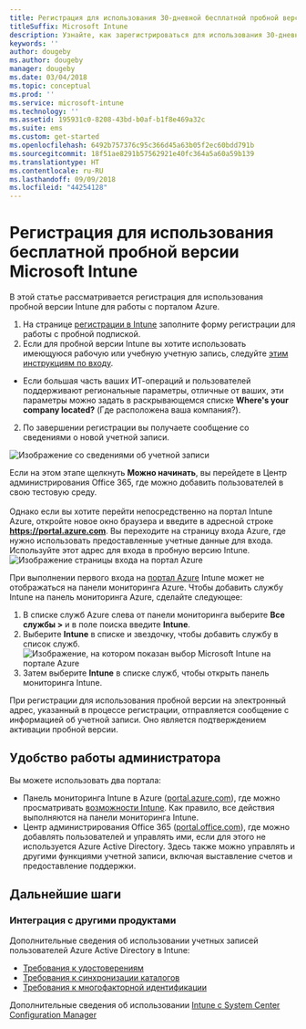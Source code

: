 ```yaml
---
title: Регистрация для использования 30-дневной бесплатной пробной версии Microsoft Intune
titleSuffix: Microsoft Intune
description: Узнайте, как зарегистрироваться для использования 30-дневной бесплатной пробной версии Microsoft Intune.
keywords: ''
author: dougeby
ms.author: dougeby
manager: dougeby
ms.date: 03/04/2018
ms.topic: conceptual
ms.prod: ''
ms.service: microsoft-intune
ms.technology: ''
ms.assetid: 195931c0-8208-43bd-b0af-b1f8e469a32c
ms.suite: ems
ms.custom: get-started
ms.openlocfilehash: 6492b757376c95c366d45a63b05f2ec60bdd791b
ms.sourcegitcommit: 18f51ae8291b57562921e40fc364a5a60a59b139
ms.translationtype: HT
ms.contentlocale: ru-RU
ms.lasthandoff: 09/09/2018
ms.locfileid: "44254128"
---
```

# <a name="sign-up-for-a-microsoft-intune-free-trial"></a>Регистрация для использования бесплатной пробной версии Microsoft Intune


В этой статье рассматривается регистрация для использования пробной версии Intune для работы с порталом Azure.

1. На странице [регистрации в Intune](https://portal.office.com/Signup/Signup.aspx?OfferId=40BE278A-DFD1-470a-9EF7-9F2596EA7FF9&dl=INTUNE_A&ali=1#0%20) заполните форму регистрации для работы с пробной подпиской.
2. Если для пробной версии Intune вы хотите использовать имеющуюся рабочую или учебную учетную запись, следуйте [этим инструкциям по входу](/intune/account-sign-up).

* Если большая часть ваших ИТ-операций и пользователей поддерживают региональные параметры, отличные от ваших, эти параметры можно задать в раскрывающемся списке **Where's your company located?** (Где расположена ваша компания?).

2. По завершении регистрации вы получаете сообщение со сведениями о новой учетной записи. <br/> 

![Изображение со сведениями об учетной записи](./media/2-end-of-sign-up-process.png) <br/>

Если на этом этапе щелкнуть **Можно начинать**, вы перейдете в Центр администрирования Office 365, где можно добавить пользователей в свою тестовую среду. <br/><br/>Однако если вы хотите перейти непосредственно на портал Intune Azure, откройте новое окно браузера и введите в адресной строке **https://portal.azure.com**. Вы переходите на страницу входа Azure, где нужно использовать предоставленные учетные данные для входа. Используйте этот адрес для входа в пробную версию Intune. <br/> ![Изображение страницы входа на портал Azure](./media/azure-portal-signin.png)

При выполнении первого входа на [портал Azure](https://portal.azure.com) Intune может не отображаться на панели мониторинга Azure. Чтобы добавить службу Intune на панель мониторинга Azure, сделайте следующее:
1. В списке служб Azure слева от панели мониторинга выберите **Все службы >** и в поле поиска введите **Intune**.
2. Выберите **Intune** в списке и звездочку, чтобы добавить службу в список служб.<br/> ![Изображение, на котором показан выбор Microsoft Intune на портале Azure](./media/azure-add-intune1.png)
3. Затем выберите **Intune** в списке служб, чтобы открыть панель мониторинга Intune.

При регистрации для использования пробной версии на электронный адрес, указанный в процессе регистрации, отправляется сообщение с информацией об учетной записи. Оно является подтверждением активации пробной версии.

## <a name="keeping-the-admin-experiences-straight"></a>Удобство работы администратора

Вы можете использовать два портала:
- Панель мониторинга Intune в Azure ([portal.azure.com](https://portal.azure.com)), где можно просматривать [возможности Intune](what-is-intune.md). Как правило, все действия выполняются на панели мониторинга Intune.
- Центр администрирования Office 365 ([portal.office.com](https://portal.office.com)), где можно добавлять пользователей и управлять ими, если для этого не используется Azure Active Directory. Здесь также можно управлять и другими функциями учетной записи, включая выставление счетов и предоставление поддержки.

## <a name="next-steps"></a>Дальнейшие шаги

### <a name="integration-with-other-products"></a>Интеграция с другими продуктами
Дополнительные сведения об использовании учетных записей пользователей Azure Active Directory в Intune:
- [Требования к удостоверениям](https://docs.microsoft.com/active-directory/active-directory-hybrid-identity-design-considerations-overview#design-considerations-overview)
- [Требования к синхронизации каталогов](https://docs.microsoft.com/active-directory/active-directory-hybrid-identity-design-considerations-directory-sync-requirements)
- [Требования к многофакторной идентификации](https://docs.microsoft.com/active-directory/active-directory-hybrid-identity-design-considerations-multifactor-auth-requirements)

Дополнительные сведения об использовании [Intune с System Center Configuration Manager](https://docs.microsoft.com/sccm/mdm/understand/hybrid-mobile-device-management)
